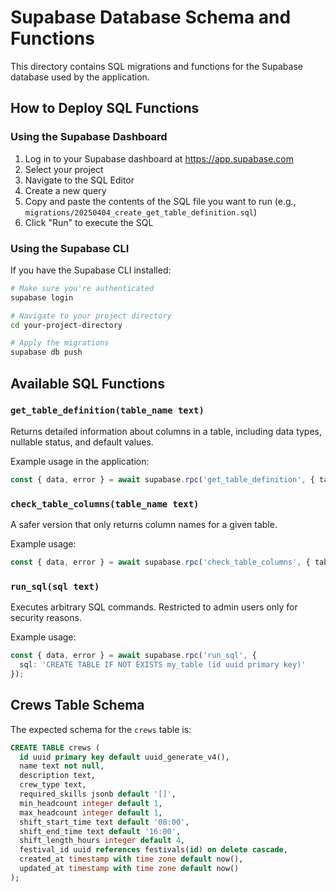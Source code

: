 # Supabase Database Schema and Functions

This directory contains SQL migrations and functions for the Supabase database used by the application.

## How to Deploy SQL Functions

### Using the Supabase Dashboard

1. Log in to your Supabase dashboard at https://app.supabase.com
2. Select your project
3. Navigate to the SQL Editor
4. Create a new query
5. Copy and paste the contents of the SQL file you want to run (e.g., `migrations/20250404_create_get_table_definition.sql`)
6. Click "Run" to execute the SQL

### Using the Supabase CLI

If you have the Supabase CLI installed:

```bash
# Make sure you're authenticated
supabase login

# Navigate to your project directory
cd your-project-directory

# Apply the migrations
supabase db push
```

## Available SQL Functions

### `get_table_definition(table_name text)`

Returns detailed information about columns in a table, including data types, nullable status, and default values.

Example usage in the application:
```typescript
const { data, error } = await supabase.rpc('get_table_definition', { table_name: 'crews' });
```

### `check_table_columns(table_name text)`

A safer version that only returns column names for a given table.

Example usage:
```typescript
const { data, error } = await supabase.rpc('check_table_columns', { table_name: 'crews' });
```

### `run_sql(sql text)`

Executes arbitrary SQL commands. Restricted to admin users only for security reasons.

Example usage:
```typescript
const { data, error } = await supabase.rpc('run_sql', { 
  sql: 'CREATE TABLE IF NOT EXISTS my_table (id uuid primary key)' 
});
```

## Crews Table Schema

The expected schema for the `crews` table is:

```sql
CREATE TABLE crews (
  id uuid primary key default uuid_generate_v4(),
  name text not null,
  description text,
  crew_type text,
  required_skills jsonb default '[]',
  min_headcount integer default 1,
  max_headcount integer default 1,
  shift_start_time text default '08:00',
  shift_end_time text default '16:00',
  shift_length_hours integer default 4,
  festival_id uuid references festivals(id) on delete cascade,
  created_at timestamp with time zone default now(),
  updated_at timestamp with time zone default now()
);
``` 